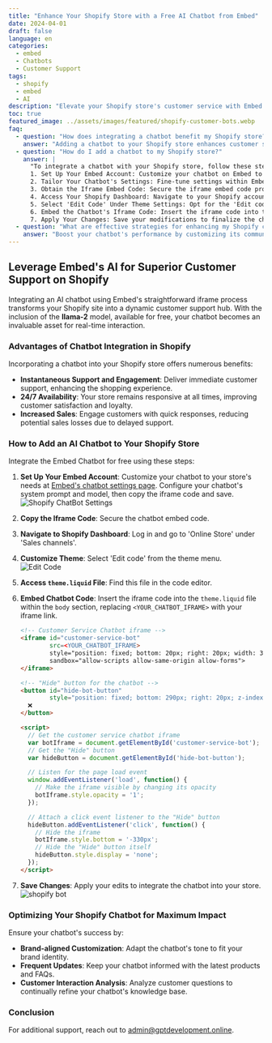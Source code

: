 ```yaml
---
title: "Enhance Your Shopify Store with a Free AI Chatbot from Embed"
date: 2024-04-01
draft: false
language: en
categories:
  - embed
  - Chatbots
  - Customer Support
tags:
  - shopify
  - embed
  - AI
description: "Elevate your Shopify store's customer service with Embed's free AI chatbot integration, leveraging the llama-2 model for round-the-clock assistance."
toc: true
featured_image: ../assets/images/featured/shopify-customer-bots.webp
faq:
  - question: "How does integrating a chatbot benefit my Shopify store?"
    answer: "Adding a chatbot to your Shopify store enhances customer support by providing instant assistance, ensures your service is available 24/7, and boosts sales by engaging customers efficiently."
  - question: "How do I add a chatbot to my Shopify store?"
    answer: |
      "To integrate a chatbot with your Shopify store, follow these steps:
      1. Set Up Your Embed Account: Customize your chatbot on Embed to align with your store's unique needs.
      2. Tailor Your Chatbot's Settings: Fine-tune settings within Embed to ensure your chatbot reflects your brand's voice.
      3. Obtain the Iframe Embed Code: Secure the iframe embed code provided by Embed.
      4. Access Your Shopify Dashboard: Navigate to your Shopify account's dashboard.
      5. Select 'Edit Code' Under Theme Settings: Opt for the 'Edit code' option within your theme's settings.
      6. Embed the Chatbot's Iframe Code: Insert the iframe code into the `theme.liquid` file.
      7. Apply Your Changes: Save your modifications to finalize the chatbot integration."
  - question: "What are effective strategies for enhancing my Shopify chatbot's performance?"
    answer: "Boost your chatbot's performance by customizing its communication to mirror your brand, keeping it updated with your latest products and FAQs, and analyzing customer interactions for continuous improvement."
---
```


## **Leverage Embed's AI for Superior Customer Support on Shopify**

Integrating an AI chatbot using Embed's straightforward iframe process transforms your Shopify site into a dynamic customer support hub. With the inclusion of the **llama-2** model, available for free, your chatbot becomes an invaluable asset for real-time interaction.



### Advantages of Chatbot Integration in Shopify
Incorporating a chatbot into your Shopify store offers numerous benefits:

- **Instantaneous Support and Engagement**: Deliver immediate customer support, enhancing the shopping experience.
- **24/7 Availability**: Your store remains responsive at all times, improving customer satisfaction and loyalty.
- **Increased Sales**: Engage customers with quick responses, reducing potential sales losses due to delayed support.

### How to Add an AI Chatbot to Your Shopify Store

Integrate the Embed Chatbot for free using these steps:

1. **Set Up Your Embed Account**: Customize your chatbot to your store's needs at [Embed's chatbot settings page](https://embed.gptdevelopment.online/login). Configure your chatbot's system prompt and model, then copy the iframe code and save.
   ![Shopify ChatBot Settings](/images/embed/shopify-p1.png)

2. **Copy the Iframe Code**: Secure the chatbot embed code.

3. **Navigate to Shopify Dashboard**: Log in and go to 'Online Store' under 'Sales channels'.

4. **Customize Theme**: Select 'Edit code' from the theme menu.
   ![Edit Code](/images/embed/edit_code.png)

5. **Access `theme.liquid` File**: Find this file in the code editor.

6. **Embed Chatbot Code**: Insert the iframe code into the `theme.liquid` file within the `body` section, replacing `<YOUR_CHATBOT_IFRAME>` with your iframe link.

   ```html
   <!-- Customer Service Chatbot iframe -->
   <iframe id="customer-service-bot"
           src=<YOUR_CHATBOT_IFRAME>
           style="position: fixed; bottom: 20px; right: 20px; width: 380px; height: 300px; border: none; border-radius: 10px; background-color: rgba(128, 128, 128, 0.5); box-shadow: 0 4px 8px rgba(0, 0, 0, 0.1); transition: bottom 0.5s, opacity 0.5s; z-index: 1000;"
           sandbox="allow-scripts allow-same-origin allow-forms">
   </iframe>
   
   <!-- "Hide" button for the chatbot -->
   <button id="hide-bot-button"
           style="position: fixed; bottom: 290px; right: 20px; z-index: 1001; padding: 8px 16px; color: white; border: none; border-radius: 5px; cursor: pointer; box-shadow: 0 2px 6px rgba(0, 0, 0, 0.2);">
     ❌
   </button>
   
   <script>
     // Get the customer service chatbot iframe
     var botIframe = document.getElementById('customer-service-bot');
     // Get the "Hide" button
     var hideButton = document.getElementById('hide-bot-button');
   
     // Listen for the page load event
     window.addEventListener('load', function() {
       // Make the iframe visible by changing its opacity
       botIframe.style.opacity = '1';
     });
   
     // Attach a click event listener to the "Hide" button
     hideButton.addEventListener('click', function() {
       // Hide the iframe
       botIframe.style.bottom = '-330px';
       // Hide the "Hide" button itself
       hideButton.style.display = 'none';
     });
   </script>
   ```

7. **Save Changes**: Apply your edits to integrate the chatbot into your store.
    ![shopify bot](/images/embed/shopify-bot.png)

### Optimizing Your Shopify Chatbot for Maximum Impact

Ensure your chatbot's success by:

- **Brand-aligned Customization**: Adapt the chatbot's tone to fit your brand identity.
- **Frequent Updates**: Keep your chatbot informed with the latest products and FAQs.
- **Customer Interaction Analysis**: Analyze customer questions to continually refine your chatbot's knowledge base.


### Conclusion
For additional support, reach out to admin@gptdevelopment.online.

